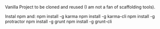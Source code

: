Vanilla Project to be cloned and reused (I am not a fan of scaffolding tools).

Instal npm and:
npm install -g karma
npm install -g karma-cli
npm install -g protractor
npm install -g grunt
npm install -g grunt-cli
